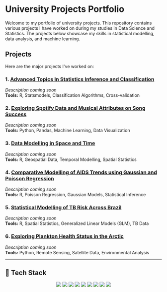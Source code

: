 # University Projects Portfolio

Welcome to my portfolio of university projects. This repository contains various projects I have worked on during my studies in Data Science and Statistics. The projects below showcase my skills in statistical modelling, data analysis, and machine learning.

## Projects

Here are the major projects I've worked on:

### 1. [Advanced Topics In Statistics Inference and Classification](./Advanced-Topics-In-Statistics-Inference-and-Classification)
*Description coming soon*  
**Tools:** R, Statsmodels, Classification Algorithms, Cross-validation

### 2. [Exploring Spotify Data and Musical Attributes on Song Success](https://github.com/JoshH7042/university-projects/blob/main/Exploring%20Spotify%20Data%20and%20Musical%20Attributes%20on%20Song%20Success/FINAL%20PROJECT%20PDF.pdf)
*Description coming soon*  
**Tools:** Python, Pandas, Machine Learning, Data Visualization

### 3. [Data Modelling in Space and Time](./Data-Modelling-in-Space-and-Time)
*Description coming soon*  
**Tools:** R, Geospatial Data, Temporal Modelling, Spatial Statistics

### 4. [Comparative Modelling of AIDS Trends using Gaussian and Poisson Regression](./Comparative-Modelling-of-AIDS-Trends-using-Gaussian-and-Poisson-Regression)
*Description coming soon*  
**Tools:** R, Poisson Regression, Gaussian Models, Statistical Inference

### 5. [Statistical Modelling of TB Risk Across Brazil](./Statistical-Modelling-of-TB-Risk-Across-Brazil)
*Description coming soon*  
**Tools:** R, Spatial Statistics, Generalized Linear Models (GLM), TB Data

### 6. [Exploring Plankton Health Status in the Arctic](./Exploring-Plankton-Health-Status-in-the-Arctic)
*Description coming soon*  
**Tools:** Python, Remote Sensing, Satellite Data, Environmental Analysis

---

## 🧰 Tech Stack

<p align="center">
  <img src="https://img.shields.io/badge/Python-3776AB?style=for-the-badge&logo=python&logoColor=white"/>
  <img src="https://img.shields.io/badge/R-276DC3?style=for-the-badge&logo=r&logoColor=white"/>
  <img src="https://img.shields.io/badge/SQL-336791?style=for-the-badge&logo=mysql&logoColor=white"/>
  <img src="https://img.shields.io/badge/Jupyter-F37626?style=for-the-badge&logo=jupyter&logoColor=white"/>
  <img src="https://img.shields.io/badge/RStudio-75AADB?style=for-the-badge&logo=rstudio&logoColor=white"/>
  <img src="https://img.shields.io/badge/Pandas-150458?style=for-the-badge&logo=pandas&logoColor=white"/>
  <img src="https://img.shields.io/badge/Numpy-013243?style=for-the-badge&logo=numpy&logoColor=white"/>
  <img src="https://img.shields.io/badge/Plotly-3F4F75?style=for-the-badge&logo=plotly&logoColor=white"/>
  <img src="https://img.shields.io/badge/Streamlit-FF4B4B?style=for-the-badge&logo=streamlit&logoColor=white"/>
</p>

 
